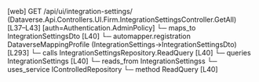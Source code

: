 [web] GET /api/ui/integration-settings/  (Dataverse.Api.Controllers.UI.Firm.IntegrationSettingsController.GetAll)  [L37–L43] [auth=Authentication.AdminPolicy]
  └─ maps_to IntegrationSettingsDto [L40]
    └─ automapper.registration DataverseMappingProfile (IntegrationSettings->IntegrationSettingsDto) [L293]
  └─ calls IntegrationSettingsRepository.ReadQuery [L40]
  └─ queries IntegrationSettings [L40]
    └─ reads_from IntegrationSettingss
  └─ uses_service IControlledRepository<IntegrationSettings>
    └─ method ReadQuery [L40]

